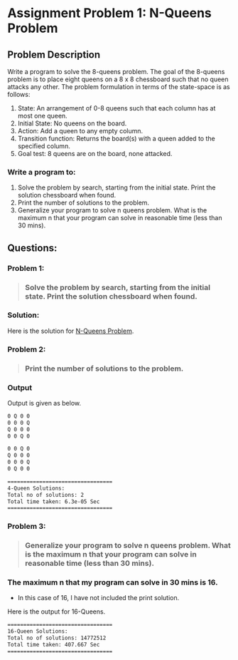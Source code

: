 # Assignment Problem 1: N-Queens Problem


## Problem Description

Write a program to solve the 8-queens problem. The goal of the 8-queens problem is to place eight queens on a 8 x 8 chessboard such that no queen attacks any other. The problem formulation in terms of the state-space is as follows:
1. State: An arrangement of 0-8 queens such that each column has at most one queen.
2. Initial State: No queens on the board.
3. Action: Add a queen to any empty column.
4. Transition function: Returns the board(s) with a queen added to the specified column.
5. Goal test: 8 queens are on the board, none attacked.
### Write a program to:
1. Solve the problem by search, starting from the initial state. Print the solution chessboard when found.
2. Print the number of solutions to the problem.
3. Generalize your program to solve n queens problem. What is the maximum n that your program can solve in reasonable time (less than 30 mins).


## Questions:
### Problem 1:
> ### Solve the problem by search, starting from the initial state. Print the solution chessboard when found.
### Solution:
Here is the solution for [N-Queens Problem](N-Queen.cpp).

### Problem 2:
> ### Print the number of solutions to the problem.

### Output
Output is given as below.
```bash
0 Q 0 0 
0 0 0 Q 
Q 0 0 0 
0 0 Q 0 

0 0 Q 0 
Q 0 0 0 
0 0 0 Q 
0 Q 0 0 

=================================
4-Queen Solutions:
Total no of solutions: 2
Total time taken: 6.3e-05 Sec
=================================
```
### Problem 3:
> ### Generalize your program to solve n queens problem. What is the maximum n that your program can solve in reasonable time (less than 30 mins).


### The maximum n that my program can solve in 30 mins is 16.
- In this case of 16, I have not included the print solution.

Here is the output for 16-Queens.
```bash
=================================
16-Queen Solutions:
Total no of solutions: 14772512
Total time taken: 407.667 Sec
=================================
```